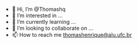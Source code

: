 - 👋 Hi, I’m @Thomashq
- 👀 I’m interested in ...
- 🌱 I’m currently learning ...
- 💞️ I’m looking to collaborate on ...
- 📫 How to reach me thomashenrique@alu.ufc.br

<!---
Thomashq/Thomashq is a ✨ special ✨ repository because its `README.md` (this file) appears on your GitHub profile.
You can click the Preview link to take a look at your changes.
--->
